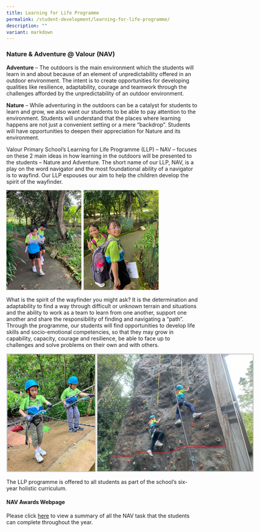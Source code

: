 ```yaml
---
title: Learning for Life Programme
permalink: /student-development/learning-for-life-programme/
description: ""
variant: markdown
---
```

### Nature &amp; Adventure @ Valour (NAV)

**Adventure** – The outdoors is the main environment which the students will learn in and about because of an element of unpredictability offered in an outdoor environment. The intent is to create opportunities for developing  qualities like resilience, adaptability, courage and teamwork through the challenges afforded by the unpredictability of an outdoor environment.

**Nature** – While adventuring in the outdoors can be a catalyst for students to learn and grow, we also want our students to be able to pay attention to the environment. Students will understand that the places where learning happens are not just a convenient setting or a mere “backdrop”. Students will have opportunities to deepen their appreciation for Nature and its environment.

Valour Primary School’s Learning for Life Programme (LLP) – NAV – focuses on these 2 main ideas in how learning in the outdoors will be presented to the students – Nature and Adventure. The short name of our LLP, NAV, is a play on the word navigator and the most foundational ability of a navigator is to wayfind. Our LLP espouses our aim to help the children develop the spirit of the wayfinder.

<img style="max-width: 400px" src="/images/llp_walking-1.png">

What is the spirit of the wayfinder you might ask? It is the determination and adaptability to find a way through difficult or unknown terrain and situations and the ability to work as a team to learn from one another, support one another and share the responsibility of finding and navigating a “path”. Through the programme, our students will find opportunities to develop life skills and socio-emotional competencies, so that they may grow in capability, capacity, courage and resilience, be able to face up to challenges and solve problems on their own and with others.

<img style="max-width: 650px" src="/images/llp-climbing.png">

The LLP programme is offered to all students as part of the school’s six-year holistic curriculum.

#### NAV Awards Webpage
Please click <a target="_blank" href="https://sites.google.com/moe.edu.sg/vps-nav2025/home">here</a> to view a summary of all the NAV task that the students can complete throughout the year.